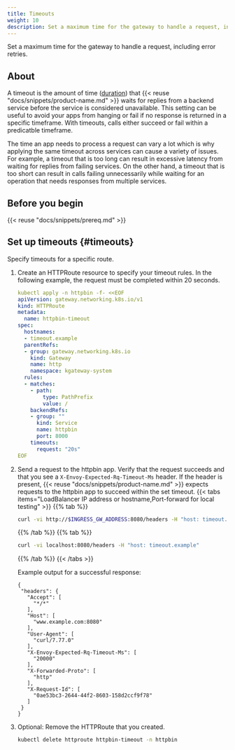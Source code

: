 ```yaml
---
title: Timeouts
weight: 10
description: Set a maximum time for the gateway to handle a request, including error retries.
---
```


Set a maximum time for the gateway to handle a request, including error retries.

## About
A timeout is the amount of time ([duration](https://protobuf.dev/reference/protobuf/google.protobuf/#duration)) that {{< reuse "docs/snippets/product-name.md" >}} waits for replies from a backend service before the service is considered unavailable. This setting can be useful to avoid your apps from hanging or fail if no response is returned in a specific timeframe. With timeouts, calls either succeed or fail within a predicatble timeframe.

The time an app needs to process a request can vary a lot which is why applying the same timeout across services can cause a variety of issues. For example, a timeout that is too long can result in excessive latency from waiting for replies from failing services. On the other hand, a timeout that is too short can result in calls failing unnecessarily while waiting for an operation that needs responses from multiple services.

## Before you begin

{{< reuse "docs/snippets/prereq.md" >}}

## Set up timeouts {#timeouts}
   
Specify timeouts for a specific route. 

1. Create an HTTPRoute resource to specify your timeout rules. In the following example, the request must be completed within 20 seconds.  
   ```yaml
   kubectl apply -n httpbin -f- <<EOF
   apiVersion: gateway.networking.k8s.io/v1
   kind: HTTPRoute
   metadata:
     name: httpbin-timeout
   spec:
     hostnames:
     - timeout.example
     parentRefs:
     - group: gateway.networking.k8s.io
       kind: Gateway
       name: http
       namespace: kgateway-system
     rules:
     - matches: 
       - path:
           type: PathPrefix
           value: /
       backendRefs:
       - group: ""
         kind: Service
         name: httpbin
         port: 8000
       timeouts:
         request: "20s"
   EOF
   ```

2. Send a request to the httpbin app. Verify that the request succeeds and that you see a `X-Envoy-Expected-Rq-Timeout-Ms` header. If the header is present, {{< reuse "docs/snippets/product-name.md" >}} expects requests to the httpbin app to succeed within the set timeout. 
   {{< tabs items="LoadBalancer IP address or hostname,Port-forward for local testing" >}}
   {{% tab  %}}
   ```sh
   curl -vi http://$INGRESS_GW_ADDRESS:8080/headers -H "host: timeout.example:8080"
   ```
   {{% /tab %}}
   {{% tab %}}
   ```sh
   curl -vi localhost:8080/headers -H "host: timeout.example"
   ```
   {{% /tab %}}
   {{< /tabs >}}

   Example output for a successful response: 
   ```console {hl_lines=[12,13]}
   {
    "headers": {
      "Accept": [
        "*/*"
      ],
      "Host": [
        "www.example.com:8080"
      ],
      "User-Agent": [
        "curl/7.77.0"
      ],
      "X-Envoy-Expected-Rq-Timeout-Ms": [
        "20000"
      ],
      "X-Forwarded-Proto": [
        "http"
      ],
      "X-Request-Id": [
        "0ae53bc3-2644-44f2-8603-158d2ccf9f78"
      ]
    }
   }
   ```

3. Optional: Remove the HTTPRoute that you created. 
   ```sh
   kubectl delete httproute httpbin-timeout -n httpbin
   ```

